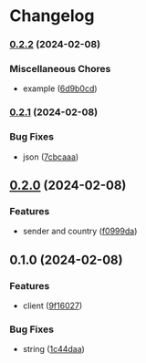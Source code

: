 # Changelog

### [0.2.2](https://www.github.com/brokeyourbike/wizall-api-client-php/compare/v0.2.1...v0.2.2) (2024-02-08)


### Miscellaneous Chores

* example ([6d9b0cd](https://www.github.com/brokeyourbike/wizall-api-client-php/commit/6d9b0cdb8ce5d4d85914d40e0b5fe29619c0816c))

### [0.2.1](https://www.github.com/brokeyourbike/wizall-api-client-php/compare/v0.2.0...v0.2.1) (2024-02-08)


### Bug Fixes

* json ([7cbcaaa](https://www.github.com/brokeyourbike/wizall-api-client-php/commit/7cbcaaa31786a317b2319b23e0a01bc281afd84a))

## [0.2.0](https://www.github.com/brokeyourbike/wizall-api-client-php/compare/v0.1.0...v0.2.0) (2024-02-08)


### Features

* sender and country ([f0999da](https://www.github.com/brokeyourbike/wizall-api-client-php/commit/f0999da8e411be568b832d4fdb7c196cc6df3b71))

## 0.1.0 (2024-02-08)


### Features

* client ([9f16027](https://www.github.com/brokeyourbike/wizall-api-client-php/commit/9f16027711828ae9d6dffc72d1a69529facc40dc))


### Bug Fixes

* string ([1c44daa](https://www.github.com/brokeyourbike/wizall-api-client-php/commit/1c44daacb983c72bb89450b0c3cbe43a0a6d1402))
